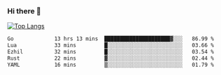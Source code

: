 ### Hi there 👋

<!--
**3Xpl0it3r/3Xpl0it3r** is a ✨ _special_ ✨ repository because its `README.md` (this file) appears on your GitHub profile.

Here are some ideas to get you started:

- 🔭 I’m currently working on ...
- 🌱 I’m currently learning ...
- 👯 I’m looking to collaborate on ...
- 🤔 I’m looking for help with ...
- 💬 Ask me about ...
- 📫 How to reach me: ...
- 😄 Pronouns: ...
- ⚡ Fun fact: ...
-->


[![Top Langs](https://github-readme-stats.vercel.app/api/top-langs/?username=3Xpl0it3r&layout=compact)](https://github.com/3Xpl0it3r/3Xpl0it3r)

<!--START_SECTION:waka-->

```txt
Go             13 hrs 13 mins  █████████████████████▓░░░   86.99 %
Lua            33 mins         █░░░░░░░░░░░░░░░░░░░░░░░░   03.66 %
Ezhil          32 mins         █░░░░░░░░░░░░░░░░░░░░░░░░   03.54 %
Rust           22 mins         ▓░░░░░░░░░░░░░░░░░░░░░░░░   02.44 %
YAML           16 mins         ▒░░░░░░░░░░░░░░░░░░░░░░░░   01.79 %
```

<!--END_SECTION:waka-->
